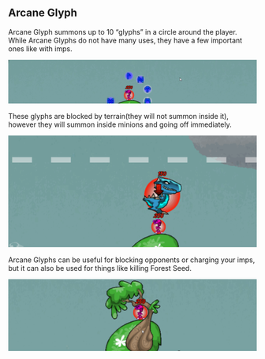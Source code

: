 ## Arcane Glyph 

Arcane Glyph summons up to 10 “glyphs” in a circle around the player. While Arcane Glyphs do not have many uses, they have a few important ones like with imps.

![imps4](https://raw.githubusercontent.com/1IlIl/wikidata/main/arcane/gifs/summonimps4.gif)

These glyphs are blocked by terrain(they will not summon inside it), however they will summon inside minions and going off immediately.

![glyph1](https://raw.githubusercontent.com/1IlIl/wikidata/main/arcane/gifs/glyph1.gif)

Arcane Glyphs can be useful for blocking opponents or charging your imps, but it can also be used for things like killing Forest Seed.

![glyph2](https://raw.githubusercontent.com/1IlIl/wikidata/main/arcane/gifs/glyph2.gif)

<br />
